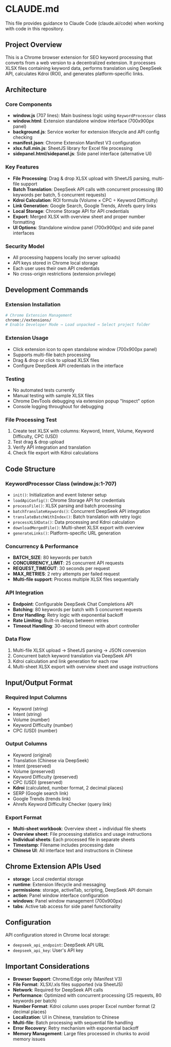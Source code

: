 # CLAUDE.md

This file provides guidance to Claude Code (claude.ai/code) when working with code in this repository.

## Project Overview

This is a Chrome browser extension for SEO keyword processing that converts from a web version to a decentralized extension. It processes XLSX files containing keyword data, performs translation using DeepSeek API, calculates Kdroi (ROI), and generates platform-specific links.

## Architecture

### Core Components
- **window.js** (707 lines): Main business logic using `KeywordProcessor` class
- **window.html**: Extension standalone window interface (700x900px panel)
- **background.js**: Service worker for extension lifecycle and API config checking
- **manifest.json**: Chrome Extension Manifest V3 configuration
- **xlsx.full.min.js**: SheetJS library for Excel file processing
- **sidepanel.html/sidepanel.js**: Side panel interface (alternative UI)

### Key Features
- **File Processing**: Drag & drop XLSX upload with SheetJS parsing, multi-file support
- **Batch Translation**: DeepSeek API calls with concurrent processing (80 keywords per batch, 5 concurrent requests)
- **Kdroi Calculation**: ROI formula (Volume × CPC ÷ Keyword Difficulty)
- **Link Generation**: Google Search, Google Trends, Ahrefs query links
- **Local Storage**: Chrome Storage API for API credentials
- **Export**: Merged XLSX with overview sheet and proper number formatting
- **UI Options**: Standalone window panel (700x900px) and side panel interfaces

### Security Model
- All processing happens locally (no server uploads)
- API keys stored in Chrome local storage
- Each user uses their own API credentials
- No cross-origin restrictions (extension privilege)

## Development Commands

### Extension Installation
```bash
# Chrome Extension Management
chrome://extensions/
# Enable Developer Mode → Load unpacked → Select project folder
```

### Extension Usage
- Click extension icon to open standalone window (700x900px panel)
- Supports multi-file batch processing
- Drag & drop or click to upload XLSX files
- Configure DeepSeek API credentials in the interface

### Testing
- No automated tests currently
- Manual testing with sample XLSX files
- Chrome DevTools debugging via extension popup "Inspect" option
- Console logging throughout for debugging

### File Processing Test
1. Create test XLSX with columns: Keyword, Intent, Volume, Keyword Difficulty, CPC (USD)
2. Test drag & drop upload
3. Verify API integration and translation
4. Check file export with Kdroi calculations

## Code Structure

### KeywordProcessor Class (window.js:1-707)
- `init()`: Initialization and event listener setup
- `loadApiConfig()`: Chrome Storage API for credentials
- `processFile()`: XLSX parsing and batch processing
- `batchTranslateKeywords()`: Concurrent DeepSeek API integration
- `translateBatchWithIndex()`: Batch translation with retry logic
- `processXLSXData()`: Data processing and Kdroi calculation
- `downloadMergedFile()`: Multi-sheet XLSX export with overview
- `generateLinks()`: Platform-specific URL generation

### Concurrency & Performance
- **BATCH_SIZE**: 80 keywords per batch
- **CONCURRENCY_LIMIT**: 25 concurrent API requests
- **REQUEST_TIMEOUT**: 30 seconds per request
- **MAX_RETRIES**: 2 retry attempts per failed request
- **Multi-file support**: Process multiple XLSX files sequentially

### API Integration
- **Endpoint**: Configurable DeepSeek Chat Completions API
- **Batching**: 80 keywords per batch with 5 concurrent requests
- **Error Handling**: Retry logic with exponential backoff
- **Rate Limiting**: Built-in delays between retries
- **Timeout Handling**: 30-second timeout with abort controller

### Data Flow
1. Multi-file XLSX upload → SheetJS parsing → JSON conversion
2. Concurrent batch keyword translation via DeepSeek API
3. Kdroi calculation and link generation for each row
4. Multi-sheet XLSX export with overview sheet and usage instructions

## Input/Output Format

### Required Input Columns
- Keyword (string)
- Intent (string)
- Volume (number)
- Keyword Difficulty (number)
- CPC (USD) (number)

### Output Columns
- Keyword (original)
- Translation (Chinese via DeepSeek)
- Intent (preserved)
- Volume (preserved)
- Keyword Difficulty (preserved)
- CPC (USD) (preserved)
- **Kdroi** (calculated, number format, 2 decimal places)
- SERP (Google search link)
- Google Trends (trends link)
- Ahrefs Keyword Difficulty Checker (query link)

### Export Format
- **Multi-sheet workbook**: Overview sheet + individual file sheets
- **Overview sheet**: File processing statistics and usage instructions
- **Individual sheets**: Each processed file in separate sheets
- **Timestamp**: Filename includes processing date
- **Chinese UI**: All interface text and instructions in Chinese

## Chrome Extension APIs Used

- **storage**: Local credential storage
- **runtime**: Extension lifecycle and messaging
- **permissions**: storage, activeTab, scripting, DeepSeek API domain
- **action**: Panel window interface configuration
- **windows**: Panel window management (700x900px)
- **tabs**: Active tab access for side panel functionality

## Configuration

API configuration stored in Chrome local storage:
- `deepseek_api_endpoint`: DeepSeek API URL
- `deepseek_api_key`: User's API key

## Important Considerations

- **Browser Support**: Chrome/Edge only (Manifest V3)
- **File Format**: XLSX/.xls files supported (via SheetJS)
- **Network**: Required for DeepSeek API calls
- **Performance**: Optimized with concurrent processing (25 requests, 80 keywords per batch)
- **Number Format**: Kdroi column uses proper Excel number format (2 decimal places)
- **Localization**: UI in Chinese, translation to Chinese
- **Multi-file**: Batch processing with sequential file handling
- **Error Recovery**: Retry mechanism with exponential backoff
- **Memory Management**: Large files processed in chunks to avoid memory issues